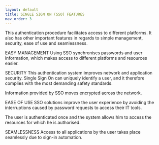 ```yaml
---
layout: default
title: SINGLE SIGN ON (SSO) FEATURES
nav_order: 3
---
```


This authentication procedure facilitates access to different platforms. It also has other important features in regards to simple management, security, ease of use and seamlessness.

EASY MANAGEMENT
Using SSO synchronises passwords and user information, which makes access to different platforms and resources easier.

SECURITY
This authentication system improves network and application security. Single Sign On can uniquely identify a user, and it therefore complies with the most demanding safety standards.

Information provided by SSO moves encrypted across the network.

EASE OF USE
SSO solutions improve the user experience by avoiding the interruptions caused by password requests to access their IT tools.

The user is authenticated once and the system allows him to access the resources for which he is authorised.

SEAMLESSNESS
Access to all applications by the user takes place seamlessly due to sign-in automation.
